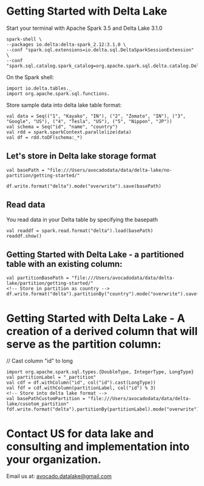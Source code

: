 # Getting Started with Delta Lake

Start your terminal with Apache Spark 3.5 and Delta Lake 3.1.0

```
spark-shell \
--packages io.delta:delta-spark_2.12:3.1.0 \
--conf "spark.sql.extensions=io.delta.sql.DeltaSparkSessionExtension" \
--conf "spark.sql.catalog.spark_catalog=org.apache.spark.sql.delta.catalog.DeltaCatalog"
```

On the Spark shell: 

```
import io.delta.tables._
import org.apache.spark.sql.functions.
```

Store sample data into delta lake table format: 

```
val data = Seq(("1", "Kayako", "IN"), ("2", "Zomato", "IN"), ("3", "Google", "US"), ("4", "Tesla", "US"), ("5", "Nippon", "JP"))
val schema = Seq("id", "name", "country")
val rdd = spark.sparkContext.parallelize(data)
val df = rdd.toDF(schema:_*)
```

## Let's store in Delta lake storage format

```
val basePath = "file:///Users/avocadodata/data/delta-lake/no-partition/getting-started/"

df.write.format("delta").mode("overwrite").save(basePath)

```

## Read data
You read data in your Delta table by specifying the basepath

```
val readdf = spark.read.format("delta").load(basePath)
readdf.show()
```

## Getting Started with Delta Lake - a partitioned table with an existing column:

```
val partitionBasePath = "file:///Users/avocadodata/data/delta-lake/partition/getting-started/"
<!-- Store in partition as country -->
df.write.format("delta").partitionBy("country").mode("overwrite").save(partitionBasePath)

```

# Getting Started with Delta Lake - A creation of a derived column that will serve as the partition column:

<!-- Derive the partition column from exist column -->
<!-- Like you want to create only 100 (here I will create 3) partition based on the id -->
// Cast column "id" to long
```
import org.apache.spark.sql.types.{DoubleType, IntegerType, LongType}
val partitionLabel = "_partition"
val cdf = df.withColumn("id", col("id").cast(LongType))
val fdf = cdf.withColumn(partitionLabel, col("id") % 3)
<!-- Store into delta lake format -->
val basePathCustomPartition = "file:///Users/avocadodata/data/delta-lake/cusotom_partition"
fdf.write.format("delta").partitionBy(partitionLabel).mode("overwrite").save(basePathCustomPartition)
```

# Contact US for data lake and consulting and implementation into your organization.

Email us at: avocado.datalake@gmail.com
